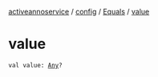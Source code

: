 [activeannoservice](../../index.md) / [config](../index.md) / [Equals](index.md) / [value](./value.md)

# value

`val value: `[`Any`](https://kotlinlang.org/api/latest/jvm/stdlib/kotlin/-any/index.html)`?`